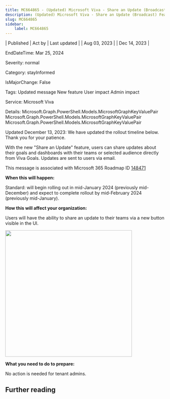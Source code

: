 ```yaml
---
title: MC664865 - (Updated) Microsoft Viva - Share an Update (Broadcast) Feature for Viva Goals
description: (Updated) Microsoft Viva - Share an Update (Broadcast) Feature for Viva Goals
slug: MC664865
sidebar:
    label: MC664865
---
```


| Published | Act by | Last updated |
| Aug 03, 2023 |  | Dec 14, 2023 |

EndDateTime: Mar 25, 2024

Severity: normal

Category: stayInformed

IsMajorChange: False

Tags: Updated message New feature User impact Admin impact

Service: Microsoft Viva

Details: Microsoft.Graph.PowerShell.Models.MicrosoftGraphKeyValuePair Microsoft.Graph.PowerShell.Models.MicrosoftGraphKeyValuePair Microsoft.Graph.PowerShell.Models.MicrosoftGraphKeyValuePair

<p>Updated December 13, 2023: We have updated the rollout timeline below. Thank you for your patience.</p><p>With the new "Share an Update" feature, users can share updates about their goals and dashboards with their teams or selected audience directly from Viva Goals. Updates are sent to users via email.</p><p></p>
<p>This message is associated with Microsoft 365 Roadmap ID <a href="https://www.microsoft.com/microsoft-365/roadmap?filters=&amp;searchterms=148471" target="_blank">148471</a><br></p>

<p><b>When this will happen:</b></p><p>Standard: will begin rolling out in mid-January 2024 (previously mid-December) and expect to complete rollout by mid-February 2024 (previously mid-January).
</p><p><b>How this will affect your organization:</b><br></p><p>Users will have the ability to share an update to their teams via a new button visible in the UI.</p><p><img src="https://img-prod-cms-rt-microsoft-com.akamaized.net/cms/api/am/imageFileData/RW192CS?ver=8427" style="width: 400px;" "alt="share" an="" update="" feature="" in="" viva="" view"=""></p><p><b>What you need to do to prepare:</b><br></p>
<p>No action is needed for tenant admins.</p><p></p>

## Further reading
